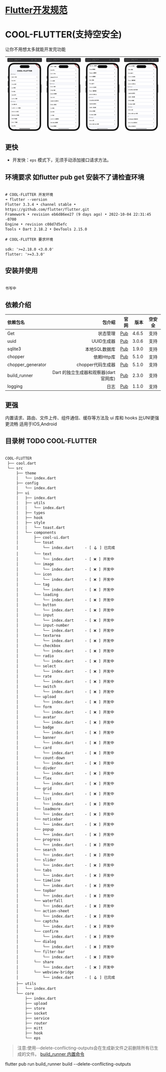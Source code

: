 # [Flutter开发规范](./Flutter开发规范.md)

# COOL-FLUTTER(支持空安全)

让你不用想太多就能开发完功能



| <img src="static/1.jpg" width="180"> | <img src="static/2.jpg" width="180"> | <img src="static/3.jpg" width="180"> | <img src="static/4.jpg" width="180"> |
| :----------------------------------- | -----------------------------------: | -----------------------------------: | -----------------------------------: |










## 更快

-   开发快：`eps` 模式下，无须手动添加接口请求方法。



## 环境要求 如flutter pub get 安装不了请检查环境
``` shell

# COOL-FLUTTER 开发环境
➜ flutter --version
Flutter 3.3.4 • channel stable • https://github.com/flutter/flutter.git
Framework • revision eb6d86ee27 (9 days ago) • 2022-10-04 22:31:45 -0700
Engine • revision c08d7d5efc
Tools • Dart 2.18.2 • DevTools 2.15.0

# COOL-FLUTTER 要求环境

sdk: '>=2.18.0 <3.0.0'
flutter: '>=3.3.0'

```
## 安装并使用

``` dart
 
书写中

```

## 依赖介绍

| 依赖包名          |                                包介绍 |                                              官网 |  版本 | 空安全 |
| :---------------- | ------------------------------------: | ------------------------------------------------: | ----: | :----: |
| Get               |                              状态管理 |         [Pub](https://github.com/jonataslaw/getx) | 4.6.5 |  支持  |
| uuid              |                            UUID生成器 |    [Pub](https://pub.flutter-io.cn/packages/uuid) | 3.0.6 |  支持  |
| sqlite3           |                         本地SQL数据库 |           [Pub](https://pub.dev/packages/sqlite3) | 1.9.0 |  支持  |
| chopper           |                            依赖Http库 |           [Pub](https://pub.dev/packages/chopper) | 5.1.0 |  支持  |
| chopper_generator |                     chopper代码生成器 | [Pub](https://pub.dev/packages/chopper_generator) | 5.1.0 |  支持  |
| build_runner      | Dart 的独立生成器和观察器(dart官网库) |      [Pub](https://pub.dev/packages/build_runner) | 2.3.0 |  支持  |
| logging           |                                  日志 | [Pub](https://pub.flutter-io.cn/packages/logging) | 1.1.0 |  支持  |






## 更强

内置请求、路由、文件上传、组件通信、缓存等方法及 ui 库和 hooks
比UNI更强更流畅 适用于IOS,Android


## 目录树 TODO COOL-FLUTTER
```

COOL-FLUTTER
 ├── cool.dart
 └── src
     ├── theme
     │   └── index.dart
     ├── config
     │   └── index.dart
     ├── ui
     │   ├── index.dart
     │   ├── utils
     │   │   └── index.dart
     │   ├── types
     │   ├── hook
     │   ├── style
     │   │   └── toast.dart
     │   └── components
     │       ├── cool-ui.dart
     │       └── tosat
     │           └── index.dart     - [ 🪝 ] 已完成
     │       └── text
     │           └── index.dart     - [ ❌ ] 开发中
     │       └── image
     │           └── index.dart     - [ ❌ ] 开发中
     │       └── icon
     │           └── index.dart     - [ ❌ ] 开发中
     │       └── tag
     │           └── index.dart     - [ ❌ ] 开发中
     │       └── loading
     │           └── index.dart     - [ ❌ ] 开发中
     │       └── button
     │           └── index.dart     - [ ❌ ] 开发中
     │       └── input
     │           └── index.dart     - [ ❌ ] 开发中
     │       └── input-number
     │           └── index.dart     - [ ❌ ] 开发中
     │       └── textarea
     │           └── index.dart     - [ ❌ ] 开发中
     │       └── checkbox
     │           └── index.dart     - [ ❌ ] 开发中
     │       └── radio
     │           └── index.dart     - [ ❌ ] 开发中
     │       └── select
     │           └── index.dart     - [ ❌ ] 开发中
     │       └── rate
     │           └── index.dart     - [ ❌ ] 开发中
     │       └── switch
     │           └── index.dart     - [ ❌ ] 开发中
     │       └── upload
     │           └── index.dart     - [ ❌ ] 开发中
     │       └── form
     │           └── index.dart     - [ ❌ ] 开发中
     │       └── avatar
     │           └── index.dart     - [ ❌ ] 开发中
     │       └── badge
     │           └── index.dart     - [ ❌ ] 开发中
     │       └── banner
     │           └── index.dart     - [ ❌ ] 开发中
     │       └── card
     │           └── index.dart     - [ ❌ ] 开发中
     │       └── count-down
     │           └── index.dart     - [ ❌ ] 开发中
     │       └── divder
     │           └── index.dart     - [ ❌ ] 开发中
     │       └── flex
     │           └── index.dart     - [ ❌ ] 开发中
     │       └── grid
     │           └── index.dart     - [ ❌ ] 开发中
     │       └── list
     │           └── index.dart     - [ ❌ ] 开发中
     │       └── loadmore
     │           └── index.dart     - [ ❌ ] 开发中
     │       └── noticebar
     │           └── index.dart     - [ ❌ ] 开发中
     │       └── popup
     │           └── index.dart     - [ ❌ ] 开发中
     │       └── progress
     │           └── index.dart     - [ ❌ ] 开发中
     │       └── search
     │           └── index.dart     - [ ❌ ] 开发中
     │       └── slider
     │           └── index.dart     - [ ❌ ] 开发中
     │       └── tabs
     │           └── index.dart     - [ ❌ ] 开发中
     │       └── timeline
     │           └── index.dart     - [ ❌ ] 开发中
     │       └── topbar
     │           └── index.dart     - [ ❌ ] 开发中
     │       └── waterfall
     │           └── index.dart     - [ ❌ ] 开发中
     │       └── action-sheet
     │           └── index.dart     - [ ❌ ] 开发中
     │       └── captcha
     │           └── index.dart     - [ ❌ ] 开发中
     │       └── confirm
     │           └── index.dart     - [ ❌ ] 开发中
     │       └── dialog
     │           └── index.dart     - [ ❌ ] 开发中
     │       └── filter-bar
     │           └── index.dart     - [ ❌ ] 开发中
     │       └── share
     │           └── index.dart     - [ ❌ ] 开发中
     │       └── webview-bridge
     │           └── index.dart     - [ 🪝 ] 已完成
     ├── utils
     │   └── index.dart
     └── core
         ├── index.dart
         ├── upload
         ├── store
         ├── socket
         ├── service
         ├── router
         ├── mitt
         ├── hook
         └── eps

 ```


> 注意:使用--delete-conflicting-outputs会在生成新文件之前删除所有已生成的文件。
> [build_runner 内置命令](https://pub.flutter-io.cn/packages/build_runner)

 flutter pub run build_runner build --delete-conflicting-outputs

